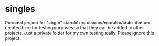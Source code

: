 singles
=======

Personal project for "single" standalone classes/modules/stubs that are created here for testing purposes so that they can be added to other projects. 
Just a private folder for my own testing really. Please ignore this project. 

